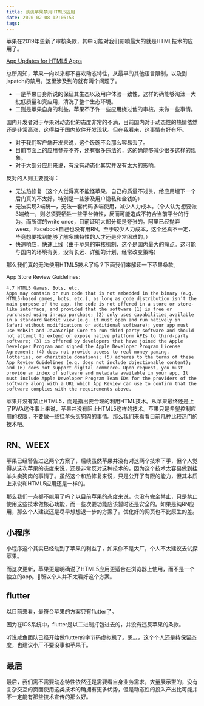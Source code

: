 ```yaml
---
title: 谈谈苹果禁用HTML5应用
date: 2020-02-08 12:06:53
tags:
---
```


苹果在2019年更新了审核条款，其中可能对我们影响最大的就是HTML技术的应用了。

[App Updates for HTML5 Apps](https://developer.apple.com/news/?id=09062019b)

<!--more-->

总所周知，苹果一向以来都不喜欢动态特性，从最早的其他语言限制，以及到jspatch的禁用。这里涉及到的就有两个问题了。

- 一是苹果自身所说的保证其生态以及用户体验一致性，这样的确能够淘汰一大批低质量和壳应用，清洗了整个生态环境。
- 二则是苹果自身的利益。苹果不予许一些应用绕过他的审核，来做一些事情。

国内开发者对于苹果对动态化的态度非常的不满，目前国内对于动态性的热情依然还是非常高涨，这得益于国内软件开发现状。但在我看来，这事情有好有坏。

- 对于我们客户端开发来说，这个饭碗不会那么容易丢了。
- 目前市面上的应用参差不齐，还有很多违法的，这的确能够减少很多这样的现象。
- 对于大部分应用来说，有没有动态化其实并没有太大的影响。

反对的人则主要觉得：

- 无法热修复（这个人觉得真不能怪苹果，自己的质量不过关，给应用埋下一个后门真的不太好，特别是一些涉及用户隐私和金钱的）
- 无法实现3端统一，无法一套代码多端使用，减少人力成本。（个人认为想要做3端统一，则必须要牺牲一些平台特性，反而可能造成不符合当前平台的行为。而所谓的write once，目前证明大部分都是夸张的。阿里已经抛弃weex，Facebook自己也没有用RN。至于较少人力成本，这个还真不一定，毕竟想要找到能够了解多端特性的人才还是非常困难的。）
- 快速响应，快速上线（由于苹果的审核机制，这个是国内最大的痛点。这可能与国内的环境有关，没有长远、详细的计划，经常改变策略）

那么我们真的无法使用HTML5技术了吗？下面我们来解读一下苹果条款。

App Store Review Guidelines:

    4.7 HTML5 Games, Bots, etc.
    Apps may contain or run code that is not embedded in the binary (e.g. HTML5-based games, bots, etc.), as long as code distribution isn’t the main purpose of the app, the code is not offered in a store or store-like interface, and provided that the software (1) is free or purchased using in-app purchase; (2) only uses capabilities available in a standard WebKit view (e.g. it must open and run natively in Safari without modifications or additional software); your app must use WebKit and JavaScript Core to run third-party software and should not attempt to extend or expose native platform APIs to third-party software; (3) is offered by developers that have joined the Apple Developer Program and signed the Apple Developer Program License Agreement; (4) does not provide access to real money gaming, lotteries, or charitable donations; (5) adheres to the terms of these App Review Guidelines (e.g. does not include objectionable content); and (6) does not support digital commerce. Upon request, you must provide an index of software and metadata available in your app. It must include Apple Developer Program Team IDs for the providers of the software along with a URL which App Review can use to confirm that the software complies with the requirements above.

苹果并没有禁止HTML5，而是指出要合理的利用HTML技术。从苹果最终还是上了PWA这件事上来说，苹果并没有阻止HTML5这样的技术。苹果只是希望控制应用的权限，不要做一些挂羊头买狗肉的事情。那么我们来看看目前几种比较热门的技术吧。

## RN、WEEX

苹果已经警告过这两个方案了，后续虽然苹果并没有对这两个技术下手，但个人觉得从这次苹果的态度来说，还是非常反对这种技术的，因为这个技术太容易做到挂羊头卖狗肉的事情了。虽然这个和热修复来说，只是公开了有限的能力，但其本质上来说和HTML5应用还是一样的。

那么我们一点都不能用了吗？以目前苹果的态度来说，也没有完全禁止，只是禁止使用这些技术做核心功能，而一些次要功能应该暂时还是安全的。如果是纯RN应用，那么个人建议还是尽早想想退一步的方案了。优化好的网页也不比原生的差。

## 小程序

小程序这个其实已经动到了苹果的利益了，如果你不是大厂，个人不太建议去试探苹果。

而这次更新，苹果更是明确说了HTML5应用更适合在浏览器上使用，而不是一个独立的app。所以个人并不太看好这个方案。

## flutter

以目前来看，最符合苹果的方案只有flutter了。

因为在iOS系统中，flutter是以二进制打包进去的，并没有违反苹果的条款。

听说咸鱼团队已经开始做flutter的字节码虚拟机了。恩。。。这个个人还是持保留态度，也建议小厂不要没事和苹果干。

## 最后

最后，我们需不需要动态特性依然还是需要看自身业务需求，大量展示型的，没有复杂交互的页面使用这类技术的确拥有更多优势，但是动态性的投入产出比可能并不一定能有那些技术宣传的那么好。
